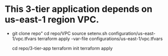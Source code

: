 # This 3-tier application depends on us-east-1 region VPC.

* git clone repo"
  cd repo/VPC
  source setenv.sh configuration/us-east-1/vpc.tfvars
  terraform apply -var-file configurations/us-east-1/vpc.tfvars


  cd repo/3-tier-app
  terraform init 
  terraform apply